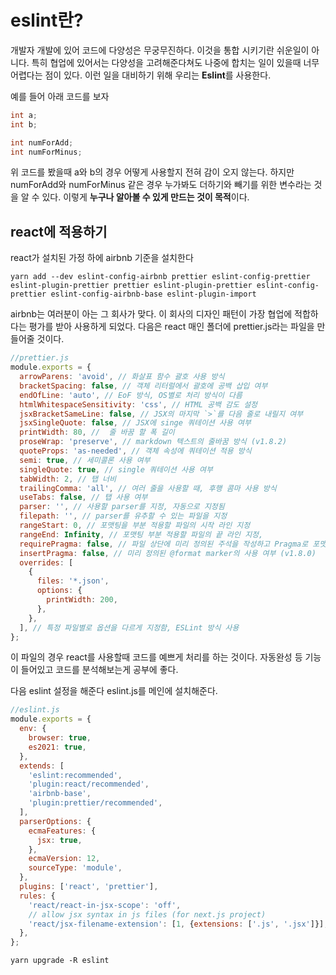 # eslint란?  

개발자 개발에 있어 코드에 다양성은 무궁무진하다. 이것을 통합 시키기란 쉬운일이 아니다. 특히 협업에 있어서는 다양성을 고려해준다쳐도 나중에 합치는 일이 있을때 너무 어렵다는 점이 있다. 이런 일을 대비하기 위해 우리는 **Eslint**를 사용한다.  

예를 들어 아래 코드를 보자

```c
int a;
int b;

int numForAdd;
int numForMinus;
```

위 코드를 봤을때 a와 b의 경우 어떻게 사용할지 전혀 감이 오지 않는다. 하지만 numForAdd와 numForMinus 같은 경우 누가봐도 더하기와 빼기를 위한 변수라는 것을 알 수 있다. 이렇게 **누구나 알아볼 수 있게 만드는 것이 목적**이다.  

## react에 적용하기  
react가 설치된 가정 하에 airbnb 기준을 설치한다

```
yarn add --dev eslint-config-airbnb prettier eslint-config-prettier eslint-plugin-prettier prettier eslint-plugin-prettier eslint-config-prettier eslint-config-airbnb-base eslint-plugin-import
```

airbnb는 여러분이 아는 그 회사가 맞다. 이 회사의 디자인 패턴이 가장 협업에 적합하다는 평가를 받아 사용하게 되었다. 다음은 react 매인 폴더에 prettier.js라는 파일을 만들어줄 것이다.  

```js
//prettier.js
module.exports = {
  arrowParens: 'avoid', // 화살표 함수 괄호 사용 방식
  bracketSpacing: false, // 객체 리터럴에서 괄호에 공백 삽입 여부
  endOfLine: 'auto', // EoF 방식, OS별로 처리 방식이 다름
  htmlWhitespaceSensitivity: 'css', // HTML 공백 감도 설정
  jsxBracketSameLine: false, // JSX의 마지막 `>`를 다음 줄로 내릴지 여부
  jsxSingleQuote: false, // JSX에 singe 쿼테이션 사용 여부
  printWidth: 80, //  줄 바꿈 할 폭 길이
  proseWrap: 'preserve', // markdown 텍스트의 줄바꿈 방식 (v1.8.2)
  quoteProps: 'as-needed', // 객체 속성에 쿼테이션 적용 방식
  semi: true, // 세미콜론 사용 여부
  singleQuote: true, // single 쿼테이션 사용 여부
  tabWidth: 2, // 탭 너비
  trailingComma: 'all', // 여러 줄을 사용할 때, 후행 콤마 사용 방식
  useTabs: false, // 탭 사용 여부
  parser: '', // 사용할 parser를 지정, 자동으로 지정됨
  filepath: '', // parser를 유추할 수 있는 파일을 지정
  rangeStart: 0, // 포맷팅을 부분 적용할 파일의 시작 라인 지정
  rangeEnd: Infinity, // 포맷팅 부분 적용할 파일의 끝 라인 지정,
  requirePragma: false, // 파일 상단에 미리 정의된 주석을 작성하고 Pragma로 포맷팅 사용 여부 지정 (v1.8.0)
  insertPragma: false, // 미리 정의된 @format marker의 사용 여부 (v1.8.0)
  overrides: [
    {
      files: '*.json',
      options: {
        printWidth: 200,
      },
    },
  ], // 특정 파일별로 옵션을 다르게 지정함, ESLint 방식 사용
};

```  
이 파일의 경우 react를 사용할때 코드를 예쁘게 처리를 하는 것이다. 자동완성 등 기능이 들어있고 코드를 분석해보는게 공부에 좋다.  

다음 eslint 설정을 해준다  eslint.js를 메인에 설치해준다.  

```js
//eslint.js
module.exports = {
  env: {
    browser: true,
    es2021: true,
  },
  extends: [
    'eslint:recommended',
    'plugin:react/recommended',
    'airbnb-base',
    'plugin:prettier/recommended',
  ],
  parserOptions: {
    ecmaFeatures: {
      jsx: true,
    },
    ecmaVersion: 12,
    sourceType: 'module',
  },
  plugins: ['react', 'prettier'],
  rules: {
    'react/react-in-jsx-scope': 'off',
    // allow jsx syntax in js files (for next.js project)
    'react/jsx-filename-extension': [1, {extensions: ['.js', '.jsx']}],
  },
};
```  

```yarn upgrade -R eslint```